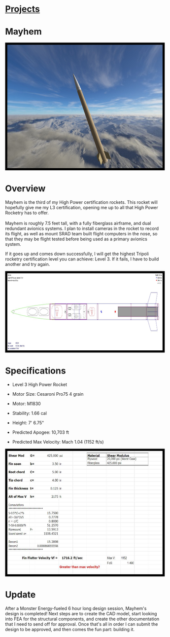 # [Projects](http://vlarko.com/Projects)
# Mayhem

<img src="/Photos/Mayhem Glamour Shot.png" height="400" style="border:7px solid black">

# Overview
Mayhem is the third of my High Power certification rockets. This rocket will hopefully give me my L3 certification, opening me up to all that High Power Rocketry has to offer.  
​  
Mayhem is roughly 7.5 feet tall, with a fully fiberglass airframe, and dual redundant avionics systems. I plan to install cameras in the rocket to record its flight, as well as mount SRAD team built flight computers in the nose, so that they may be flight tested before being used as a primary avionics system.  
  
If it goes up and comes down successfully, I will get the highest Tripoli rocketry certification level you can achieve: Level 3. If it fails, I have to build another and try again.

<img src="/Photos/Mayhem Openrocket.JPG" height="250" style="border:7px solid black">

# Specifications
- Level 3 High Power Rocket
- Motor Size: Cesaroni Pro75 4 grain
- Motor: M1830
- Stability: 1.66 cal
- Height: 7' 6.75"  
    
- Predicted Apogee: 10,703 ft
- Predicted Max Velocity: Mach 1.04 (1152 ft/s)

<img src="/Photos/Mayhem Fin Flutter.JPG" height="400" style="border:7px solid black">

# Update
After a Monster Energy-fueled 6 hour long design session, Mayhem's design is completed! Next steps are to create the CAD model, start looking into FEA for the structural components, and create the other documentation that I need to send off for approval. Once that's all in order I can submit the design to be approved, and then comes the fun part: building it.
